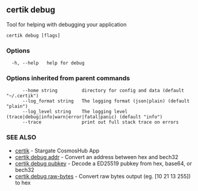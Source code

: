 ## certik debug

Tool for helping with debugging your application

```
certik debug [flags]
```

### Options

```
  -h, --help   help for debug
```

### Options inherited from parent commands

```
      --home string         directory for config and data (default "~/.certik")
      --log_format string   The logging format (json|plain) (default "plain")
      --log_level string    The logging level (trace|debug|info|warn|error|fatal|panic) (default "info")
      --trace               print out full stack trace on errors
```

### SEE ALSO

* [certik](certik.md)	 - Stargate CosmosHub App
* [certik debug addr](certik_debug_addr.md)	 - Convert an address between hex and bech32
* [certik debug pubkey](certik_debug_pubkey.md)	 - Decode a ED25519 pubkey from hex, base64, or bech32
* [certik debug raw-bytes](certik_debug_raw-bytes.md)	 - Convert raw bytes output (eg. [10 21 13 255]) to hex


